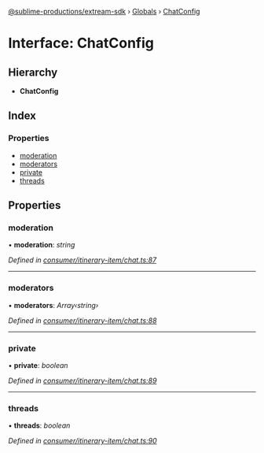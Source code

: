[@sublime-productions/extream-sdk](../README.md) › [Globals](../globals.md) › [ChatConfig](chatconfig.md)

# Interface: ChatConfig

## Hierarchy

* **ChatConfig**

## Index

### Properties

* [moderation](chatconfig.md#moderation)
* [moderators](chatconfig.md#moderators)
* [private](chatconfig.md#private)
* [threads](chatconfig.md#threads)

## Properties

###  moderation

• **moderation**: *string*

*Defined in [consumer/itinerary-item/chat.ts:87](https://github.com/Extream-SaaS/ex-sdk/blob/2aed8a2/src/consumer/itinerary-item/chat.ts#L87)*

___

###  moderators

• **moderators**: *Array‹string›*

*Defined in [consumer/itinerary-item/chat.ts:88](https://github.com/Extream-SaaS/ex-sdk/blob/2aed8a2/src/consumer/itinerary-item/chat.ts#L88)*

___

###  private

• **private**: *boolean*

*Defined in [consumer/itinerary-item/chat.ts:89](https://github.com/Extream-SaaS/ex-sdk/blob/2aed8a2/src/consumer/itinerary-item/chat.ts#L89)*

___

###  threads

• **threads**: *boolean*

*Defined in [consumer/itinerary-item/chat.ts:90](https://github.com/Extream-SaaS/ex-sdk/blob/2aed8a2/src/consumer/itinerary-item/chat.ts#L90)*
